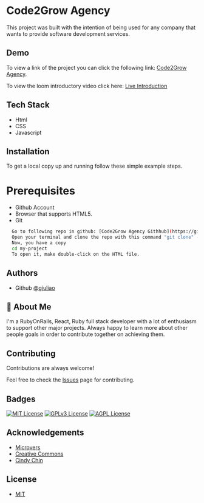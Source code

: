 # Code2Grow Agency

This project was built with the intention of being used for any company that wants to provide software development services.

## Demo

To view a link of the project you can click the following link: [Code2Grow Agency](https://gjuliao.github.io/code2grow_agency/).

To view the loom introductory video click here: [Live Introduction](https://www.loom.com/share/d1e6e3a794b1429cb18ec97efb3686df)

## Tech Stack

- Html
- CSS
- Javascript

## Installation

To get a local copy up and running follow these simple example steps.

# Prerequisites

- Github Account
- Browser that supports HTML5.
- Git

```bash
  Go to following repo in github: [Code2Grow Agency Githhub](https://github.com/gjuliao/code2grow_agency).
  Open your terminal and clone the repo with this command "git clone" - https://github.com/gjuliao/code2grow_agency.
  Now, you have a copy
  cd my-project
  To open it, make double-click on the HTML file.
```

## Authors

- Github [@gjuliao](https://github.com/gjuliao)

## 🚀 About Me

I'm a RubyOnRails, React, Ruby full stack developer with a lot of enthusiasm to support other major projects. Always happy to learn more about other people goals in order to contribute together on achieving them.

## Contributing

Contributions are always welcome!

Feel free to check the [Issues](https://github.com/gjuliao/code2grow_agency/issues) page for contributing.

## Badges

[![MIT License](https://img.shields.io/badge/License-MIT-green.svg)](https://choosealicense.com/licenses/mit/)
[![GPLv3 License](https://img.shields.io/badge/License-GPL%20v3-yellow.svg)](https://opensource.org/licenses/)
[![AGPL License](https://img.shields.io/badge/license-AGPL-blue.svg)](http://www.gnu.org/licenses/agpl-3.0)

## Acknowledgements

- [Microvers](https://microverse.org)
- [Creative Commons](https://creativecommons.org/licenses/by-nc/4.0/)
- [Cindy Chin](https://www.behance.net/adagio07)

## License

- [MIT](https://choosealicense.com/licenses/mit/)
